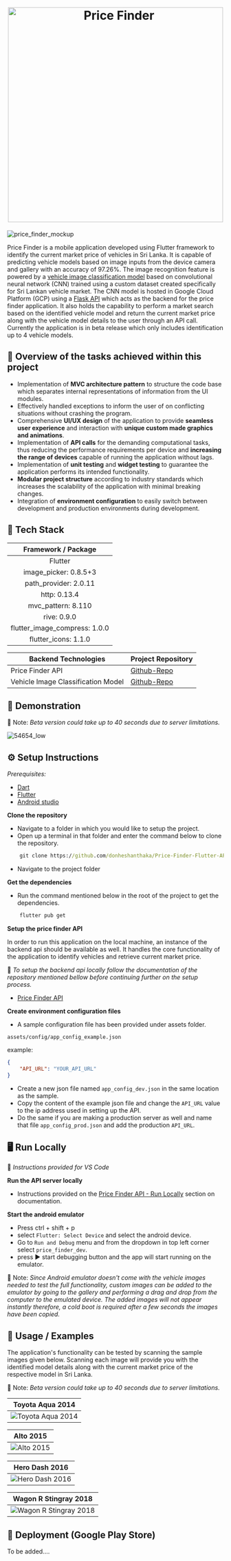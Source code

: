 <h1 align="center">
	<img width="500" src="https://user-images.githubusercontent.com/61963664/197162109-e3681c0c-bb93-4e1d-90c1-06f8d8911871.png" alt="Price Finder">
	<br>

</h1>

![price_finder_mockup](https://user-images.githubusercontent.com/61963664/197163864-abb2d9f9-4b11-428f-8adf-a8114c3dbcdc.png)


Price Finder is a mobile application developed using Flutter framework to identify the current market price of vehicles in Sri Lanka. It is capable of predicting vehicle models based on image inputs from the device camera and gallery with an accuracy of 97.26%. The image recognition feature is powered by a [vehicle image classification model](https://github.com/donheshanthaka/Price-Finder-Deep-Learning-Model) based on convolutional neural network (CNN) trained using a custom dataset created specifically for Sri Lankan vehicle market. The CNN model is hosted in Google Cloud Platform (GCP) using a [Flask API](https://github.com/donheshanthaka/Price-Finder-Flask-API) which acts as the backend for the price finder application. It also holds the capability to perform a market search based on the identified vehicle model and return the current market price along with the vehicle model details to the user through an API call. Currently the application is in beta release which only includes identification up to 4 vehicle models.

## 🔬 Overview of the tasks achieved within this project

* Implementation of **MVC architecture pattern** to structure the code base which separates internal representations of information from the UI modules.
* Effectively handled exceptions to inform the user of on conflicting situations without crashing the program.
* Comprehensive **UI/UX design** of the application to provide **seamless user experience** and interaction with **unique custom made graphics and animations**.
* Implementation of **API calls** for the demanding computational tasks, thus reducing the performance requirements per device and **increasing the range of devices** capable of running the application without lags.
* Implementation of **unit testing** and **widget testing** to guarantee the application performs its intended functionality.
* **Modular project structure** according to industry standards which increases the scalability of the application with minimal breaking changes.
* Integration of **environment configuration** to easily switch between development and production environments during development.


## 🧱 Tech Stack

|      Framework / Package      |
|:-----------------------------:|
|            Flutter            |
|     image_picker: 0.8.5+3     |
|     path_provider: 2.0.11     |
|          http: 0.13.4         |
|       mvc_pattern: 8.110      |
|          rive: 0.9.0          |
| flutter_image_compress: 1.0.0 |
|      flutter_icons: 1.1.0     |


| Backend Technologies               | Project Repository |
|------------------------------------|--------------------|
| Price Finder API                   |[Github-Repo](https://github.com/donheshanthaka/Price-Finder-Flask-API) |
| Vehicle Image Classification Model |[Github-Repo](https://github.com/donheshanthaka/Price-Finder-Deep-Learning-Model)|

## 📱 Demonstration

📍 Note: *Beta version could take up to 40 seconds due to server limitations.*

![54654_low](https://user-images.githubusercontent.com/61963664/197308888-d1dec8e5-4d34-43a9-913e-3ffaeea1bc14.gif)

## ⚙ Setup Instructions

*Prerequisites:*

* [Dart](https://dart.dev/get-dart)
* [Flutter](https://docs.flutter.dev/get-started/install)
* [Android studio](https://developer.android.com/studio)

**Clone the repository**

* Navigate to a folder in which you would like to setup the project.
* Open up a terminal in that folder and enter the command below to clone the repository.

```cmd
    git clone https://github.com/donheshanthaka/Price-Finder-Flutter-APP.git
```

* Navigate to the project folder

**Get the dependencies**

* Run the command mentioned below in the root of the project to get the dependencies.

```cmd
	flutter pub get
```

**Setup the price finder API**

In order to run this application on the local machine, an instance of the backend api should be available as well. It handles the core functionality of the application to identify vehicles and retrieve current market price.

📌 *To setup the backend api locally follow the documentation of the repository mentioned bellow before continuing further on the setup process.*

* [Price Finder API](https://github.com/donheshanthaka/Price-Finder-Flask-API)

**Create environment configuration files**

* A sample configuration file has been provided under assets folder.

`assets/config/app_config_example.json`

example:

```json
{
    "API_URL": "YOUR_API_URL"
}
```

* Create a new json file named `app_config_dev.json` in the same location as the sample.
* Copy the content of the example json file and change the `API_URL` value to the ip address used in setting up the API.
* Do the same if you are making a production server as well and name that file `app_config_prod.json` and add the production `API_URL`.


## 🖥 Run Locally

📌 *Instructions provided for VS Code*

**Run the API server locally**

* Instructions provided on the [Price Finder API - Run Locally](https://github.com/donheshanthaka/Price-Finder-Flask-API#-run-locally) section on documentation.

**Start the android emulator**

* Press ctrl + shift + p
* select `Flutter: Select Device` and select the android device.
* Go to `Run and Debug` menu and from the dropdown in top left corner select `price_finder_dev`.
* press ▶ start debugging button and the app will start running on the emulator.

📍 Note: *Since Android emulator doesn't come with the vehicle images needed to test the full functionality, custom images can be added to the emulator by going to the gallery and performing a drag and drop from the computer to the emulated device. The added images will not appear instantly therefore, a cold boot is required after a few seconds the images have been copied.*

## 📡 Usage / Examples

The application's functionality can be tested by scanning the sample images given below.
Scanning each image will provide you with the identified model details along with the current market price of the respective model in Sri Lanka.

📍 Note: *Beta version could take up to 40 seconds due to server limitations.*

| Toyota Aqua 2014      |
|-----------------------|
|![Toyota Aqua 2014](https://user-images.githubusercontent.com/61963664/189027885-bab0d3f1-0fb9-46ac-aced-399ee1e248db.jpg)|

| Alto 2015             |
|-----------------------|
|![Alto 2015](https://user-images.githubusercontent.com/61963664/189027432-f2097048-98e4-4d99-bb48-51346430d5ce.jpg)|

| Hero Dash 2016        |
|-----------------------|
|![Hero Dash 2016](https://user-images.githubusercontent.com/61963664/189027704-d84a3b68-47b0-4f5c-8e41-1d7f95d3dfc0.jpg)|

| Wagon R Stingray 2018 |
|-----------------------|
|![Wagon R Stingray 2018](https://user-images.githubusercontent.com/61963664/189027996-e0f54463-deab-44d2-8aad-d6da64b6be25.jpg)|

## 🚀 Deployment (Google Play Store)

To be added....
